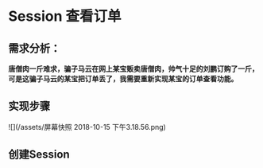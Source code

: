 # Session 查看订单
## 需求分析：
**唐僧肉一斤难求，骗子马云在网上某宝贩卖唐僧肉，帅气十足的刘鹏订购了一斤，可是这骗子马云的某宝把订单丢了，我需要重新实现某宝的订单查看功能。**
## 实现步骤
![](/assets/屏幕快照 2018-10-15 下午3.18.56.png)
## 创建Session
